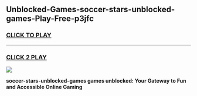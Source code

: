 
## Unblocked-Games-soccer-stars-unblocked-games-Play-Free-p3jfc
<h3>
<a href="https://premium76.site?title=soccer-stars-unblocked-games&ref=09A">CLICK TO PLAY</a></h3>
<hr>

<h3>
<a href="https://premium76.site?title=soccer-stars-unblocked-games&ref=09A">CLICK 2 PLAY</a>
  
</h3>

<a href="https://premium76.site?title=soccer-stars-unblocked-games&ref=09A"><img src="https://clearcache.store/games.png"></a>


**soccer-stars-unblocked-games games unblocked: Your Gateway to Fun and Accessible Online Gaming**

